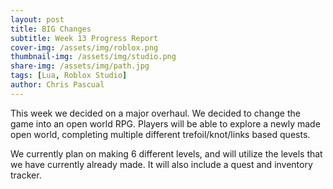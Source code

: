 ```yaml
---
layout: post
title: BIG Changes
subtitle: Week 13 Progress Report
cover-img: /assets/img/roblox.png
thumbnail-img: /assets/img/studio.png
share-img: /assets/img/path.jpg
tags: [Lua, Roblox Studio]
author: Chris Pascual
---
```


This week we decided on a major overhaul. We decided to change the game into an open world RPG. Players will be able to explore a newly made open world, completing multiple different trefoil/knot/links based quests.

We currently plan on making 6 different levels, and will utilize the levels that we have currently already made. It will also include a quest and inventory tracker.